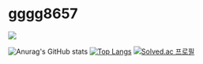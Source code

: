 # gggg8657

<a href="naver.com" target="_blank"><img src="https://img.shields.io/badge/Figma-F24E1E?style=plastic&logo=Figma&logoColor=white"/></a>

![Anurag's GitHub stats](https://github-readme-stats.vercel.app/api?username=gggg8657&show_icons=true) 
[![Top Langs](https://github-readme-stats.vercel.app/api/top-langs/?username=gggg8657&layout=compact)](https://github.com/anuraghazra/github-readme-stats) [![Solved.ac
프로필](http://mazassumnida.wtf/api/generate_badge?boj=gggg8657)](https://solved.ac/gggg8657)